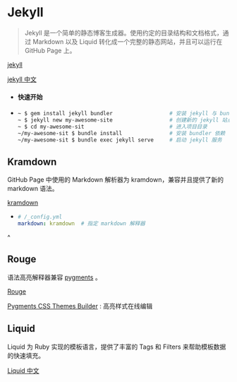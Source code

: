 ---
---

# Jekyll

> Jekyll 是一个简单的静态博客生成器。使用约定的目录结构和文档格式，通过 Markdown 以及 Liquid 转化成一个完整的静态网站，并且可以运行在 GitHub Page 上。

[jekyll](https://jekyllrb.com/)

[jekyll 中文](http://jekyllcn.com/)

-   #### 快速开始
-   ```bash
    ~ $ gem install jekyll bundler                  # 安装 jekyll 与 bundler
    ~ $ jekyll new my-awesome-site                  # 创建新的 jekyll 站点
    ~ $ cd my-awesome-sit                           # 进入项目目录
    ~/my-awesome-sit $ bundle install               # 安装 bundler 依赖
    ~/my-awesome-sit $ bundle exec jekyll serve     # 启动 jekyll 服务
    ```

## Kramdown

GitHub Page 中使用的 Markdown 解析器为 kramdown，兼容并且提供了新的 markdown 语法。

[kramdown](https://kramdown.gettalong.org/)

-   ```yaml
    # /_config.yml
    markdown: kramdown  # 指定 markdown 解释器
    ```
^

## Rouge

语法高亮解释器兼容 [pygments](http://pygments.org/) 。

[Rouge](https://github.com/jneen/rouge)

[Pygments CSS Themes Builder](https://jwarby.github.io/jekyll-pygments-themes/builder.html) : 高亮样式在线编辑

## Liquid

Liquid 为 Ruby 实现的模板语言，提供了丰富的 Tags 和 Filters 来帮助模板数据的快速填充。

[Liquid 中文](https://liquid.bootcss.com/basics/introduction/)

